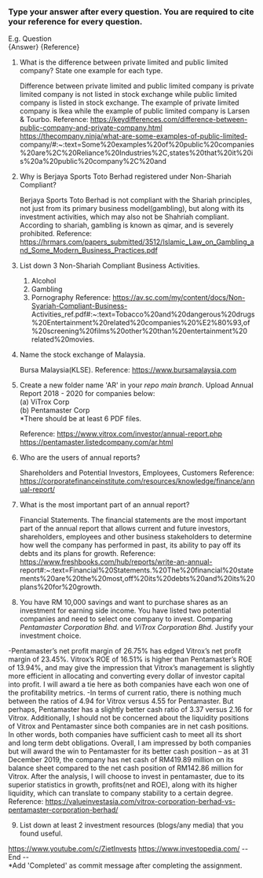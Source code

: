 ### Type your answer after every question. You are required to cite your reference for every question.

E.g. Question <br>
{Answer} {Reference}

1. What is the difference between private limited and public limited company? State one example for each type.
  
   Difference between private limited and public limited company is private limited company is not listed in stock exchange while public limited company is listed in      stock exchange. The example of private limited company is Ikea while the example of public limited company is Larsen & Tourbo.
   Reference:
   https://keydifferences.com/difference-between-public-company-and-private-company.html
   https://thecompany.ninja/what-are-some-examples-of-public-limited-                                            company/#:~:text=Some%20examples%20of%20public%20companies%20are%2C%20Reliance%20Industries%2C,states%20that%20it%20is%20a%20public%20company%2C%20and
    
2. Why is Berjaya Sports Toto Berhad registered under Non-Shariah Compliant?
   
   Berjaya Sports Toto Berhad is not compliant with the Shariah principles, not just from its primary business model(gambling), but along with its investment              activities, which may also not be Shahriah compliant. According to shariah, gambling is known as qimar, and is severely prohibited.
   Reference:
   https://hrmars.com/papers_submitted/3512/Islamic_Law_on_Gambling_and_Some_Modern_Business_Practices.pdf
   
3. List down 3 Non-Shariah Compliant Business Activities. 
  
   1. Alcohol 
   2. Gambling 
   3. Pornography
   Reference:
   https://av.sc.com/my/content/docs/Non-Syariah-Compliant-Business-              Activities_ref.pdf#:~:text=Tobacco%20and%20dangerous%20drugs%20Entertainment%20related%20companies%20%E2%80%93,of%20screening%20films%20other%20than%20entertainment%20    related%20movies.
4. Name the stock exchange of Malaysia.
   
   Bursa Malaysia(KLSE).
   Reference:
   https://www.bursamalaysia.com
  
5. Create a new folder name 'AR' in your _repo main branch_. Upload Annual Report 2018 - 2020 for companies below: <br>
(a) ViTrox Corp <br>
(b) Pentamaster Corp <br> 
*There should be at least 6 PDF files. <br>
   
   Reference:
   https://www.vitrox.com/investor/annual-report.php 
   https://pentamaster.listedcompany.com/ar.html
   
6. Who are the users of annual reports?
  
   Shareholders and Potential Investors, Employees, Customers
   Reference:
   https://corporatefinanceinstitute.com/resources/knowledge/finance/annual-report/
   
7. What is the most important part of an annual report?
   
   Financial Statements. The financial statements are the most important part of the annual report that allows current and future investors, shareholders, employees      and other business stakeholders to determine how well the company has performed in past, its ability to pay off its debts and its plans for growth.
   Reference:
   https://www.freshbooks.com/hub/reports/write-an-annual-  report#:~:text=Financial%20Statements.%20The%20financial%20statements%20are%20the%20most,off%20its%20debts%20and%20its%20plans%20for%20growth.
   
8. You have RM 10,000 savings and want to purchase shares as an investment for earning side income. 
You have listed two potential companies and need to select one company to invest. 
Comparing _Pentamaster Corporation Bhd._ and _ViTrox Corporation Bhd._ Justify your investment choice. 

-Pentamaster’s net profit margin of 26.75% has edged Vitrox’s net profit margin of 23.45%. Vitrox’s ROE of 16.51% is higher than Pentamaster’s ROE of 13.94%, and may give the impression that Vitrox’s management is slightly more efficient in allocating and converting every dollar of investor capital into profit. I will award a tie here as both companies have each won one of the profitability metrics. 
-In terms of current ratio, there is nothing much between the ratios of 4.94 for Vitrox versus 4.55 for Pentamaster. But perhaps, Pentamaster has a slightly better     cash ratio of 3.37 versus 2.16 for Vitrox. Additionally, I should not be concerned about the liquidity positions of Vitrox and Pentamaster since both companies are in net cash positions. In other words, both companies have sufficient cash to meet all its short and long term debt obligations. Overall, I am impressed by both companies but will award the win to Pentamaster for its better cash position – as at 31 December 2019, the company has net cash of RM419.89 million on its balance sheet compared to the net cash position of RM142.86 million for Vitrox.
After the analysis, I will choose to invest in pentamaster, due to its superior statistics in growth, profits(net and ROE), along with its higher liquidity, which can translate to company stability to a certain degree.
   Reference:
   https://valueinvestasia.com/vitrox-corporation-berhad-vs-pentamaster-corporation-berhad/
   
9. List down at least 2 investment resources (blogs/any media) that you found useful.
  
  https://www.youtube.com/c/ZietInvests
   https://www.investopedia.com/ 
-- End -- <br>
*Add 'Completed' as commit message after completing the assignment.
